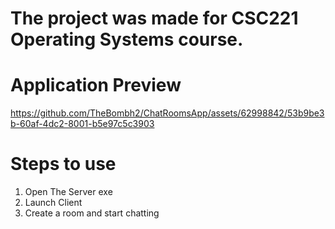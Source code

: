 # The project was made for CSC221 Operating Systems course.

# Application Preview

https://github.com/TheBombh2/ChatRoomsApp/assets/62998842/53b9be3b-60af-4dc2-8001-b5e97c5c3903

# Steps to use
<ol>
    <li>Open The Server exe</li>
    <li>Launch Client</li>
    <li>Create a room and start chatting</li>
</ol>
